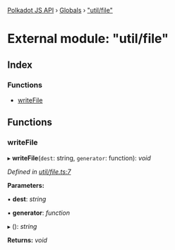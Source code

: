 [Polkadot JS API](../README.md) › [Globals](../globals.md) › ["util/file"](_util_file_.md)

# External module: "util/file"

## Index

### Functions

* [writeFile](_util_file_.md#writefile)

## Functions

###  writeFile

▸ **writeFile**(`dest`: string, `generator`: function): *void*

*Defined in [util/file.ts:7](https://github.com/polkadot-js/api/blob/86ce69680/packages/typegen/src/util/file.ts#L7)*

**Parameters:**

▪ **dest**: *string*

▪ **generator**: *function*

▸ (): *string*

**Returns:** *void*
